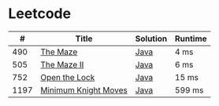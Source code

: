 # Leetcode

| # | Title | Solution | Runtime |
|---| ----- | -------- | ------- |
|490|[ The Maze](https://leetcode.com/problems/the-maze/)|[Java](./solutions/490.%20The%20Maze.java)|4 ms|
|505|[ The Maze II](https://leetcode.com/problems/the-maze-ii/)|[Java](./solutions/505.%20The%20Maze%20II.java)|6 ms|
|752|[ Open the Lock](https://leetcode.com/problems/open-the-lock/)|[Java](./solutions/752.%20Open%20the%20Lock.java)|15 ms|
|1197|[ Minimum Knight Moves](https://leetcode.com/problems/minimum-knight-moves/)|[Java](./solutions/1197.%20Minimum%20Knight%20Moves.java)|599 ms|
